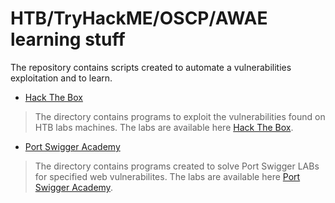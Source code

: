 # HTB/TryHackME/OSCP/AWAE learning stuff

The repository contains scripts created to automate a vulnerabilities exploitation and to learn.

- [Hack The Box](HTB/README.md)

> The directory contains programs to exploit the vulnerabilities found on HTB labs machines.
> The labs are available here [Hack The Box](https://www.hackthebox.com).

- [Port Swigger Academy](Port_Swigger_Academy/README.md)

> The directory contains programs created to solve Port Swigger LABs for specified web  vulnerabilites.
> The labs are available here [Port Swigger Academy](https://portswigger.net/web-security).
